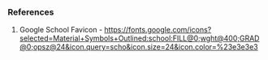 ### References

1. Google School Favicon - https://fonts.google.com/icons?selected=Material+Symbols+Outlined:school:FILL@0;wght@400;GRAD@0;opsz@24&icon.query=scho&icon.size=24&icon.color=%23e3e3e3

